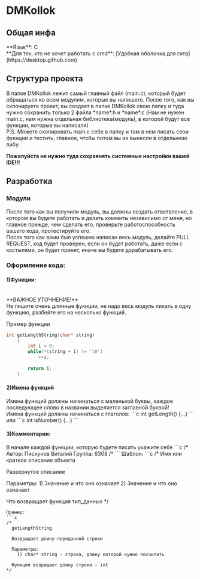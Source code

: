 # DMKollok
<h2>Общая инфа</h2>
**Язык**: C <br>
 **Для тех, кто не хочет работать с cmd**: [Удобная оболочка для гита](https://desktop.github.com)
<h2>Структура проекта</h2>
В папке DMKollok лежит самый главный файл (main.c), который будет обращаться ко всем модулям, которые вы напишете.
После того, как вы склонируете проект, вы создает в папке DMKollok свою папку и туда нужно сохранить только 2 файла *name*.h
и *name*.c (Нам не нужен main.c, нам нужна отдельная библиотека(модуль), в которой будут все функции, которые вы написали)<br>
P.S. Можете скопировать main.c себе в папку и там в нем писать свои фукнции и тестить, главное, чтобы потом вы их вынесли в отдельнюю либу.
<br>

**Пожалуйста не нужно туда сохраянять системные настройки вашей IDE!!!** <br>


<h2>Разработка</h2>
<h3>Модули</h3>
После того как вы получили модуль, вы должны создать ответвление, в котором вы будете работать и делать коммиты независимо
от меня, но главное прежде, чем сделать его, проверьте работоспособность вашего кода, протестируйте его.<br>
После того как вами был успешно написан весь модуль, делайте PULL REQUEST, код будет проверен, если он будет работать, даже
если с костылями, он будет принят, иначе вы будете дорабатывать его. 
<h3>Оформление кода:</h3>

<h4>1)Функции:</h4>
<br>
**ВАЖНОЕ УТОЧНЕНИЕ!**<br>
Не пишите очень длинные фукнции, не надо весь модуль пихать в одну функцию, разбейте его на несколько функций.<br>

Пример функции
```c
int getLengthString(char* string)
    {
        int i = 0;
        while(*(string + i) != '\0')
            ++i;
    
        return i;
    }
```
<h4>2)Имена функций</h4>
Имена функций должны начинаться с маленькой буквы, каждое последующее слово в названии выделяется заглавной буквой!<br>
Имена функций должны начинаться с глаголов:
```c
int getLength() {...}
```
или
```c
int isNumber() {...}
```
<h4>3)Комментарии:</h4>
В начале каждой функции, которую будете писать укажите себе 
```c
/*
  Автор: Пискунов Виталий
  Группа: 6308
/*
```
Шаблон:
```c
/*
  Имя или краткое описание объекта

  Развернутое описание

  Параметры: 
    1) Значение и что оно означает
    2) Значение и что оно означает

  Что возвращает функция тип_данных
*/
```
Пример:
```c
/*
  getLengthString

  Возвращает длину переданной строки

  Параметры: 
    1) char* string - строка, длину которой нужно посчитать
    
  Функция возращает длину строки - int
*/
```
